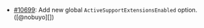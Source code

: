 * [#10699](https://github.com/rubocop/rubocop/pull/10699): Add new global `ActiveSupportExtensionsEnabled` option. ([@nobuyo][])
